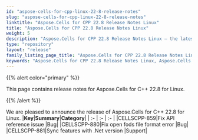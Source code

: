 ```yaml
---
id: "aspose-cells-for-cpp-linux-22-8-release-notes"
slug: "aspose-cells-for-cpp-linux-22-8-release-notes"
linktitle: "Aspose.Cells for CPP 22.8 Release Notes Linux"
title: "Aspose.Cells for CPP 22.8 Release Notes Linux"
weight: 5
description: "Aspose.Cells for CPP 22.8 Release Notes Linux – the latest enhancements, new features, and fixes."
type: "repository"
layout: "release"
family_listing_page_title: "Aspose.Cells for CPP 22.8 Release Notes Linux"
keywords: "Aspose.Cells for CPP 22.8 Release Notes Linux, Aspose.Cells for CPP 22.8 Linux updates and fixes"
---
```


{{% alert color="primary" %}}

This page contains release notes for Aspose.Cells for C++ 22.8 for Linux.

{{% /alert %}}

We are pleased to announce the release of Aspose.Cells for C++ 22.8 for Linux.
|**Key**|**Summary**|**Category**|
| :- | :- | :- |
|CELLSCPP-859|Fix API reference issue |Bug|
|CELLSCPP-880|Fix open fods file format error |Bug|
|CELLSCPP-881|Sync features with .Net version |Support|
